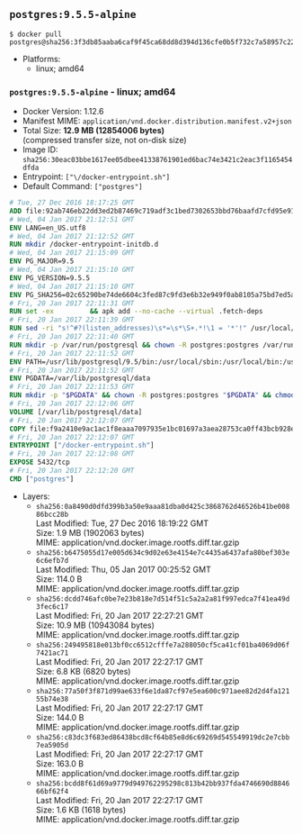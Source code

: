 ## `postgres:9.5.5-alpine`

```console
$ docker pull postgres@sha256:3f3db85aaba6caf9f45ca68dd8d394d136cfe0b5f732c7a58957c223562ab87f
```

-	Platforms:
	-	linux; amd64

### `postgres:9.5.5-alpine` - linux; amd64

-	Docker Version: 1.12.6
-	Manifest MIME: `application/vnd.docker.distribution.manifest.v2+json`
-	Total Size: **12.9 MB (12854006 bytes)**  
	(compressed transfer size, not on-disk size)
-	Image ID: `sha256:30eac03bbe1617ee05dbee41338761901ed6bac74e3421c2eac3f1165454dfda`
-	Entrypoint: `["\/docker-entrypoint.sh"]`
-	Default Command: `["postgres"]`

```dockerfile
# Tue, 27 Dec 2016 18:17:25 GMT
ADD file:92ab746eb22dd3ed2b87469c719adf3c1bed7302653bbd76baafd7cfd95e911e in / 
# Wed, 04 Jan 2017 21:12:51 GMT
ENV LANG=en_US.utf8
# Wed, 04 Jan 2017 21:12:52 GMT
RUN mkdir /docker-entrypoint-initdb.d
# Wed, 04 Jan 2017 21:15:09 GMT
ENV PG_MAJOR=9.5
# Wed, 04 Jan 2017 21:15:10 GMT
ENV PG_VERSION=9.5.5
# Wed, 04 Jan 2017 21:15:10 GMT
ENV PG_SHA256=02c65290be74de6604c3fed87c9fd3e6b32e949f0ab8105a75bd7ed5aa71f394
# Fri, 20 Jan 2017 22:11:31 GMT
RUN set -ex 		&& apk add --no-cache --virtual .fetch-deps 		ca-certificates 		openssl 		tar 		&& wget -O postgresql.tar.bz2 "https://ftp.postgresql.org/pub/source/v$PG_VERSION/postgresql-$PG_VERSION.tar.bz2" 	&& echo "$PG_SHA256 *postgresql.tar.bz2" | sha256sum -c - 	&& mkdir -p /usr/src/postgresql 	&& tar 		--extract 		--file postgresql.tar.bz2 		--directory /usr/src/postgresql 		--strip-components 1 	&& rm postgresql.tar.bz2 		&& apk add --no-cache --virtual .build-deps 		bison 		flex 		gcc 		libc-dev 		libedit-dev 		libxml2-dev 		libxslt-dev 		make 		openssl-dev 		perl 		util-linux-dev 		zlib-dev 		&& cd /usr/src/postgresql 	&& awk '$1 == "#define" && $2 == "DEFAULT_PGSOCKET_DIR" && $3 == "\"/tmp\"" { $3 = "\"/var/run/postgresql\""; print; next } { print }' src/include/pg_config_manual.h > src/include/pg_config_manual.h.new 	&& grep '/var/run/postgresql' src/include/pg_config_manual.h.new 	&& mv src/include/pg_config_manual.h.new src/include/pg_config_manual.h 	&& ./configure 		--enable-integer-datetimes 		--enable-thread-safety 		--enable-tap-tests 		--disable-rpath 		--with-uuid=e2fs 		--with-gnu-ld 		--with-pgport=5432 		--with-system-tzdata=/usr/share/zoneinfo 		--prefix=/usr/local 				--with-openssl 		--with-libxml 		--with-libxslt 	&& make -j "$(getconf _NPROCESSORS_ONLN)" world 	&& make install-world 	&& make -C contrib install 		&& runDeps="$( 		scanelf --needed --nobanner --recursive /usr/local 			| awk '{ gsub(/,/, "\nso:", $2); print "so:" $2 }' 			| sort -u 			| xargs -r apk info --installed 			| sort -u 	)" 	&& apk add --no-cache --virtual .postgresql-rundeps 		$runDeps 		bash 		su-exec 		tzdata 	&& apk del .fetch-deps .build-deps 	&& cd / 	&& rm -rf 		/usr/src/postgresql 		/usr/local/include/* 		/usr/local/share/doc 		/usr/local/share/man 	&& find /usr/local -name '*.a' -delete
# Fri, 20 Jan 2017 22:11:39 GMT
RUN sed -ri "s!^#?(listen_addresses)\s*=\s*\S+.*!\1 = '*'!" /usr/local/share/postgresql/postgresql.conf.sample
# Fri, 20 Jan 2017 22:11:40 GMT
RUN mkdir -p /var/run/postgresql && chown -R postgres:postgres /var/run/postgresql && chmod g+s /var/run/postgresql
# Fri, 20 Jan 2017 22:11:52 GMT
ENV PATH=/usr/lib/postgresql/9.5/bin:/usr/local/sbin:/usr/local/bin:/usr/sbin:/usr/bin:/sbin:/bin
# Fri, 20 Jan 2017 22:11:52 GMT
ENV PGDATA=/var/lib/postgresql/data
# Fri, 20 Jan 2017 22:11:53 GMT
RUN mkdir -p "$PGDATA" && chown -R postgres:postgres "$PGDATA" && chmod 777 "$PGDATA" # this 777 will be replaced by 700 at runtime (allows semi-arbitrary "--user" values)
# Fri, 20 Jan 2017 22:12:06 GMT
VOLUME [/var/lib/postgresql/data]
# Fri, 20 Jan 2017 22:12:07 GMT
COPY file:f9a2410e9ac1ac1f8eaaa7097935e1bc01697a3aea28753ca0ff43bcb928e743 in / 
# Fri, 20 Jan 2017 22:12:07 GMT
ENTRYPOINT ["/docker-entrypoint.sh"]
# Fri, 20 Jan 2017 22:12:08 GMT
EXPOSE 5432/tcp
# Fri, 20 Jan 2017 22:12:20 GMT
CMD ["postgres"]
```

-	Layers:
	-	`sha256:0a8490d0dfd399b3a50e9aaa81dba0d425c3868762d46526b41be00886bcc28b`  
		Last Modified: Tue, 27 Dec 2016 18:19:22 GMT  
		Size: 1.9 MB (1902063 bytes)  
		MIME: application/vnd.docker.image.rootfs.diff.tar.gzip
	-	`sha256:b6475055d17e005d634c9d02e63e4154e7c4435a6437afa80bef303e6c6efb7d`  
		Last Modified: Thu, 05 Jan 2017 00:25:52 GMT  
		Size: 114.0 B  
		MIME: application/vnd.docker.image.rootfs.diff.tar.gzip
	-	`sha256:dcdd746afc0be7e23b818e7d514f51c5a2a2a81f997edca7f41ea49d3fec6c17`  
		Last Modified: Fri, 20 Jan 2017 22:27:21 GMT  
		Size: 10.9 MB (10943084 bytes)  
		MIME: application/vnd.docker.image.rootfs.diff.tar.gzip
	-	`sha256:249495818e013bf0cc6512cfffe7a288050cf5ca41cf01ba4069d06f7421ac71`  
		Last Modified: Fri, 20 Jan 2017 22:27:17 GMT  
		Size: 6.8 KB (6820 bytes)  
		MIME: application/vnd.docker.image.rootfs.diff.tar.gzip
	-	`sha256:77a50f3f871d99ae633f6e1da87cf97e5ea600c971aee82d2d4fa12155b74e38`  
		Last Modified: Fri, 20 Jan 2017 22:27:17 GMT  
		Size: 144.0 B  
		MIME: application/vnd.docker.image.rootfs.diff.tar.gzip
	-	`sha256:c83dc3f683ed86438bcd8cf64b85e8d6c69269d545549919dc2e7cbb7ea5905d`  
		Last Modified: Fri, 20 Jan 2017 22:27:17 GMT  
		Size: 163.0 B  
		MIME: application/vnd.docker.image.rootfs.diff.tar.gzip
	-	`sha256:bcdd8f61d69a9779d949762295298c813b42bb937fda4746690d884666bf62f4`  
		Last Modified: Fri, 20 Jan 2017 22:27:17 GMT  
		Size: 1.6 KB (1618 bytes)  
		MIME: application/vnd.docker.image.rootfs.diff.tar.gzip
